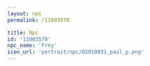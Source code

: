 ```yaml
---
layout: npc
permalink: /11003570

title: Npc
id: '11003570'
npc_name: 'Frey'
icon_url: 'portrait/npc/02010031_paul_p.png'
---
```

